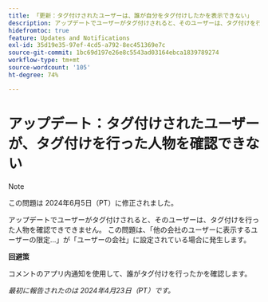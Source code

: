 ```yaml
---
title: 「更新：タグ付けされたユーザーは、誰が自分をタグ付けしたかを表示できない」
description: アップデートでユーザーがタグ付けされると、そのユーザーは、タグ付けを行った人物を確認できできません。 この問題は、「他社のユーザーは…のユーザーのみを表示する」設定が「自社」に設定されている場合に発生します。
hidefromtoc: true
feature: Updates and Notifications
exl-id: 35d19e35-97ef-4cd5-a792-8ec451369e7c
source-git-commit: 1bc69d197e26e8c5543ad03164ebca1839789274
workflow-type: tm+mt
source-wordcount: '105'
ht-degree: 74%

---
```


# アップデート：タグ付けされたユーザーが、タグ付けを行った人物を確認できない

>[!NOTE]
>
>この問題は 2024年6月5日（PT）に修正されました。

アップデートでユーザーがタグ付けされると、そのユーザーは、タグ付けを行った人物を確認できできません。 この問題は、「他の会社のユーザーに表示するユーザーの限定...」が「ユーザーの会社」に設定されている場合に発生します。

**回避策**

コメントのアプリ内通知を使用して、誰がタグ付けを行ったかを確認します。

_最初に報告されたのは 2024年4月23日（PT）です。_
